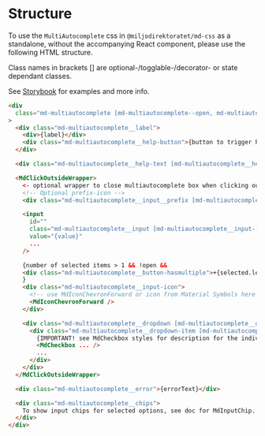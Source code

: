 # Structure

To use the `MultiAutocomplete` css in `@miljodirektoratet/md-css` as a standalone, without the accompanying React component, please use the following HTML structure.

Class names in brackets [] are optional-/togglable-/decorator- or state dependant classes.

See [Storybook](https://miljodir.github.io/md-components) for examples and more info.

```html
<div
  class="md-multiautocomplete [md-multiautocomplete--open, md-multiautocomplete--disabled, md-multiautocomplete--medium, md-multiautocomplete--small, md-multiautocomplete--error]"
>
  <div class="md-multiautocomplete__label">
    <div>{label}</div>
    <div class="md-multiautocomplete__help-button">{button to trigger help text}</div>
  </div>

  <div class="md-multiautocomplete__help-text [md-multiautocomplete__help-text--open]">{helpText}</div>

  <MdClickOutsideWrapper>
    <- optional wrapper to close multiautocomplete box when clicking outside
    <!-- Optional prefix-icon -->
    <div class="md-multiautocomplete__input__prefix [md-multiautocomplete__input__prefix--disabled]">{prefixIcon}</div>

    <input
      id=""
      class="md-multiautocomplete__input [md-multiautocomplete__input--open, md-multiautocomplete__input--error, md-multiautocomplete__input--has-prefix]"
      value="{value}"
      ...
    />

    {number of selected items > 1 && !open &&
    <div class="md-multiautocomplete__button-hasmultiple">+{selected.length - 1}</div>
    }
    <div class="md-multiautocomplete__input-icon">
      <!-- use MdIconChevronForward or icon from Material Symbols here -->
      <MdIconChevronForward />
    </div>

    <div class="md-multiautocomplete__dropdown [md-multiautocomplete__dropdown--open]">
      <div class="md-multiautocomplete__dropdown-item [md-multiautocomplete__dropdown-item--selected]">
        {IMPORTANT! see MdCheckbox styles for description for the individual checkboxes}
        <MdCheckbox ... />
        ...
      </div>
    </div>
  </MdClickOutsideWrapper>

  <div class="md-multiautocomplete__error">{errorText}</div>

  <div class="md-multiautocomplete__chips">
    To show input chips for selected options, see doc for MdInputChip. These can be listed here.
  </div>
</div>
```
